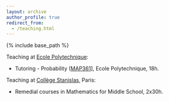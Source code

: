 ```yaml
---
layout: archive
author_profile: true
redirect_from:
  - /teaching.html
---
```


{% include base_path %}

Teaching at [Ecole Polytechnique](https://www.polytechnique.edu/):

* Tutoring - Probability ([MAP361](https://moodle.polytechnique.fr/enrol/index.php?id=8358)], Ecole Polytechnique, 18h.

Teaching at [Collège Stanislas](https://www.stanislas.fr/), Paris:

* Remedial courses in Mathematics for Middle School, 2x30h.
